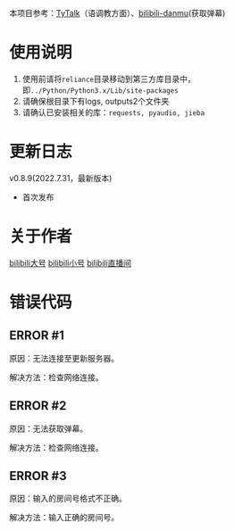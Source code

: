 本项目参考：[TyTalk](https://github.com/GalaxieT/TyTalk "by GalaxieT")（语调教方面）、[bilibili-danmu](https://github.com/jonssonyan/bilibili-danmu "by jonssonyan")(获取弹幕)


# 使用说明

1. 使用前请将`reliance`目录移动到第三方库目录中，即`../Python/Python3.x/Lib/site-packages`
2. 请确保根目录下有logs, outputs2个文件夹
3. 请确认已安装相关的库：`requests, pyaudio, jieba`

# 更新日志

v0.8.9(2022.7.31，最新版本)
- 首次发布

# 关于作者
[bilibili大号](https://space.bilibili.com/573734644 "Xwei_P") [bilibili小号](https://space.bilibili.com/691973660 "是Xwie不是Xwei") [bilibili直播间](https://space.bilibili.com/691973660 "不定期使用SingToSpeak_live直播")

# 错误代码

## ERROR #1
原因：无法连接至更新服务器。

解决方法：检查网络连接。

## ERROR #2
原因：无法获取弹幕。

解决方法：检查网络连接。

## ERROR #3
原因：输入的房间号格式不正确。

解决方法：输入正确的房间号。
